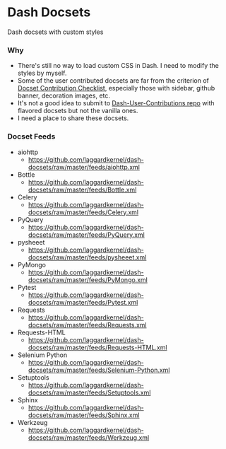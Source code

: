 # Dash Docsets
Dash docsets with custom styles

### Why
- There's still no way to load custom CSS in Dash. I need to modify the styles by myself.
- Some of the user contributed docsets are far from the criterion of [Docset Contribution Checklist](https://github.com/Kapeli/Dash-User-Contributions/wiki/Docset-Contribution-Checklist), especially those with sidebar, github banner, decoration images, etc.
- It's not a good idea to submit to [Dash-User-Contributions repo](https://github.com/Kapeli/Dash-User-Contributions) with flavored docsets but not the vanilla ones.
- I need a place to share these docsets.

### Docset Feeds
- aiohttp
    - https://github.com/laggardkernel/dash-docsets/raw/master/feeds/aiohttp.xml
- Bottle
    - https://github.com/laggardkernel/dash-docsets/raw/master/feeds/Bottle.xml
- Celery
    - https://github.com/laggardkernel/dash-docsets/raw/master/feeds/Celery.xml
- PyQuery
    - https://github.com/laggardkernel/dash-docsets/raw/master/feeds/PyQuery.xml
- pysheeet
    - https://github.com/laggardkernel/dash-docsets/raw/master/feeds/pysheeet.xml
- PyMongo
    - https://github.com/laggardkernel/dash-docsets/raw/master/feeds/PyMongo.xml
- Pytest
    - https://github.com/laggardkernel/dash-docsets/raw/master/feeds/Pytest.xml
- Requests
    - https://github.com/laggardkernel/dash-docsets/raw/master/feeds/Requests.xml
- Requests-HTML
    - https://github.com/laggardkernel/dash-docsets/raw/master/feeds/Requests-HTML.xml
- Selenium Python
    - https://github.com/laggardkernel/dash-docsets/raw/master/feeds/Selenium-Python.xml
- Setuptools
    - https://github.com/laggardkernel/dash-docsets/raw/master/feeds/Setuptools.xml
- Sphinx
    - https://github.com/laggardkernel/dash-docsets/raw/master/feeds/Sphinx.xml
- Werkzeug
    - https://github.com/laggardkernel/dash-docsets/raw/master/feeds/Werkzeug.xml

